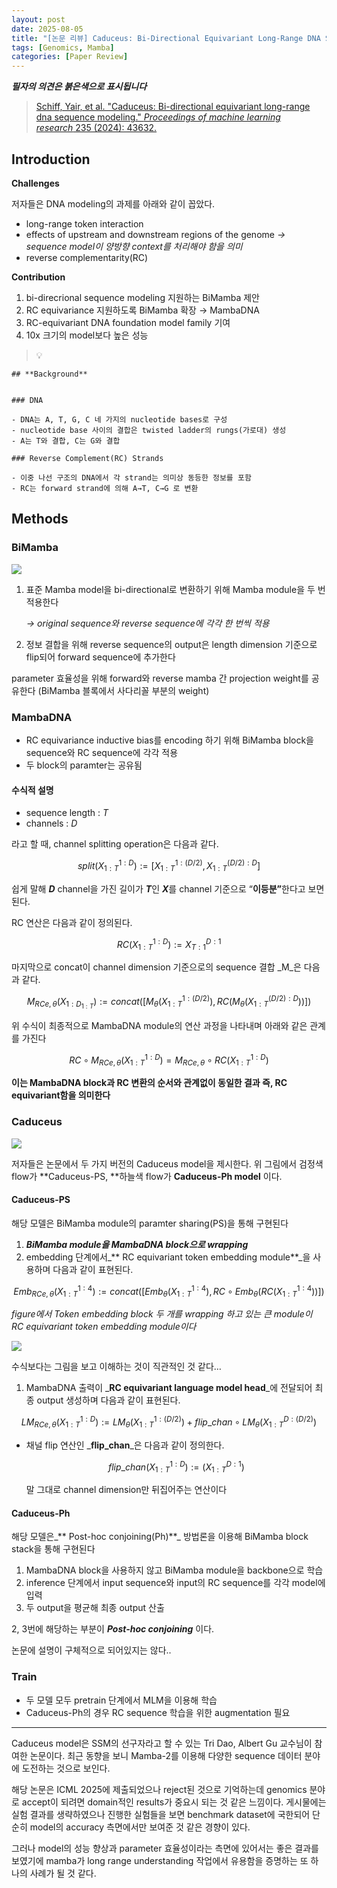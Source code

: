 ```yaml
---
layout: post
date: 2025-08-05
title: "[논문 리뷰] Caduceus: Bi-Directional Equivariant Long-Range DNA Sequence Modeling"
tags: [Genomics, Mamba]
categories: [Paper Review]
---
```


<span class="notion-red">_**필자의 의견은 붉은색으로 표시됩니다**_</span>


> [Schiff, Yair, et al. "Caduceus: Bi-directional equivariant long-range dna sequence modeling." ](https://pmc.ncbi.nlm.nih.gov/articles/PMC12189541/)[_Proceedings of machine learning research_](https://pmc.ncbi.nlm.nih.gov/articles/PMC12189541/)[ 235 (2024): 43632.](https://pmc.ncbi.nlm.nih.gov/articles/PMC12189541/)



## Introduction


**Challenges**


저자들은 DNA modeling의 과제를 아래와 같이 꼽았다.

- long-range token interaction
- effects of upstream and downstream regions of the genome 
_→ sequence model이 양방향 context를 처리해야 함을 의미_
- reverse complementarity(RC)

**Contribution**

1. bi-direcrional sequence modeling 지원하는 BiMamba 제안
1. RC equivariance 지원하도록 BiMamba 확장 → MambaDNA
1. RC-equivariant DNA foundation model family 기여
1. 10x 크기의 model보다 높은 성능

> 💡 


	## **Background**


	### DNA

	- DNA는 A, T, G, C 네 가지의 nucleotide bases로 구성
	- nucleotide base 사이의 결합은 twisted ladder의 rungs(가로대) 생성
	- A는 T와 결합, C는 G와 결합

	### Reverse Complement(RC) Strands

	- 이중 나선 구조의 DNA에서 각 strand는 의미상 동등한 정보를 포함
	- RC는 forward strand에 의해 A→T, C→G 로 변환


## Methods



### BiMamba


![](https://prod-files-secure.s3.us-west-2.amazonaws.com/542b861c-36a8-4051-84e5-8804b6728dba/2c247d59-7815-4980-99f0-8f0d21f445a7/image.png?X-Amz-Algorithm=AWS4-HMAC-SHA256&X-Amz-Content-Sha256=UNSIGNED-PAYLOAD&X-Amz-Credential=ASIAZI2LB466R6PWTJP5%2F20250907%2Fus-west-2%2Fs3%2Faws4_request&X-Amz-Date=20250907T060105Z&X-Amz-Expires=3600&X-Amz-Security-Token=IQoJb3JpZ2luX2VjEDQaCXVzLXdlc3QtMiJHMEUCIQDFir27T6EwJtCL%2Bgvo%2B5D%2BVxedsKJJUxID5G2FTtaUkQIgF6bR%2BhrMZHwAU5WLdjzvDvuXE1aHH7TGI5XEA5T0pAQqiAQInf%2F%2F%2F%2F%2F%2F%2F%2F%2F%2FARAAGgw2Mzc0MjMxODM4MDUiDJD7YcPEq1szflHZ%2BSrcA75gqxSye9TXkXlk8IkxqH5P42seAEvGZuNf%2F%2FEuZXJZ05i0%2B5pctWb9W%2B9GU6vrHn3B8vyx0SJLqxlAj9nu3f1jhFIYj0UPj2%2BFXPCwrhLsZrGi4hhhOwsEpgqCtG6%2BBY15s9htg0H9JicaCuRfm1eLCF1GvYJ6vOifjhCtYgBLw30i8%2FzMUHRpfu72LL4MssXWZCMykFVBadeQXjNrtyyoZof2tYVULs9XqkVSdJTX4cu2yZ6mHOypAf5mxorVRSXvmzDYjxU744GEcGnCUc1aqzFEe4MiYAnI%2F8fPuyH2hpK4NxqBGHFe%2BrX8mpi3Z3U2oSC7muPhq761g5aS9GvFhkbUqjj0%2BcVkvh55pE5zJG%2BfeZnzwa4TG69BVR5CDNqWakus%2Fu9qXIDjUG2%2FaIrkLJL9nn4tFGZG2G2ZIuMIWrNr%2BsoJ2zpJSZ4QX6FJ%2BiImlUDaLYeRY55oxpgNQUaI7xE4w0GTLrQTfaS3MaNrADYY8exyLMsL1jR63a5rKnQXcMIKRJL0bEiHYK%2FVWzYXElH%2BARljMascljvo6YE%2Bsnol2TSos%2BexapzSjH7MHx99TKg%2BIyFZJJ%2Fj41VzfXtgftBM%2FxgYF7pNgZpPWPB5ZWcZ3VRJmnntuEVFMPSI9MUGOqUBJKPm5KWRr5xeXXRO44RTtYg0Jv3ZgdMCKfRvESd3H5nRBrFIa16y%2BPuFVSKN3lgcuip%2FJA09Izzk1FT2cK5%2Boa%2BOuI4%2BH%2F0Rib6sem4zFEcdNvYxExPXfIl7cXVFP6ZDx2QDgi9uzlgtY%2F5rpz3D8HJySHGDTG%2FAWEntZmEIvCOKl9%2BrYv3HFhnv6riMPrwJweiLjjeIbYO14CyqXACYx56U4RXQ&X-Amz-Signature=9e38fd508d8841412487dac07edc7cfc2bcfd5fdc0e403efad02662e8fde330d&X-Amz-SignedHeaders=host&x-amz-checksum-mode=ENABLED&x-id=GetObject)

1. 표준 Mamba model을 bi-directional로 변환하기 위해 Mamba module을 두 번 적용한다

	_→ original sequence와 reverse sequence에 각각 한 번씩 적용_

1. 정보 결합을 위해 reverse sequence의 output은 length dimension 기준으로 flip되어 forward sequence에 추가한다

parameter 효율성을 위해 forward와 reverse mamba 간 projection weight를 공유한다 (BiMamba 블록에서 사다리꼴 부분의 weight)



### MambaDNA

- RC equivariance inductive bias를 encoding 하기 위해 BiMamba block을 sequence와 RC sequence에 각각 적용
- 두 block의 paramter는 공유됨


#### 수식적 설명

- sequence length : _T_
- channels : _D_

라고 할 때,  channel splitting operation은 다음과 같다.


$$
split(X^{1:D}_{1:T}):=[X^{1:(D/2)}_{1:T},X^{(D/2):D}_{1:T}]
$$


<span class="notion-red">쉽게 말해 </span><span class="notion-red">_**D**_</span><span class="notion-red"> channel을 가진 길이가 </span><span class="notion-red">_**T**_</span><span class="notion-red">인 </span><span class="notion-red">_**X**_</span><span class="notion-red">를 channel 기준으로 “</span><span class="notion-red">**이등분”**</span><span class="notion-red">한다고 보면 된다.</span>


RC 연산은 다음과 같이 정의된다.


$$
RC(X^{1:D}_{1:T}):=X^{D:1}_{T:1}
$$


마지막으로 concat이 channel dimension 기준으로의 sequence 결합 _M_은 다음과 같다.


$$
M_{RCe,\theta}(X_{1:D_{1:T}}):=concat([M_{\theta}(X^{1:(D/2)}_{1:T}),RC(M_{\theta}(X^{(D/2):D}_{1:T}))])
$$


위 수식이 최종적으로 MambaDNA module의 연산 과정을 나타내며 아래와 같은 관계를 가진다


$$
RC\circ M_{RCe,\theta}(X^{1:D}_{1:T}) = M_{RCe,\theta} \circ RC(X^{1:D}_{1:T})
$$


**이는 MambaDNA block과 RC 변환의 순서와 관계없이 동일한 결과 즉, RC equivariant함을 의미한다**



### Caduceus


![](https://prod-files-secure.s3.us-west-2.amazonaws.com/542b861c-36a8-4051-84e5-8804b6728dba/f94a60d7-8145-473b-aef9-7c68d3ec604a/image.png?X-Amz-Algorithm=AWS4-HMAC-SHA256&X-Amz-Content-Sha256=UNSIGNED-PAYLOAD&X-Amz-Credential=ASIAZI2LB466R6PWTJP5%2F20250907%2Fus-west-2%2Fs3%2Faws4_request&X-Amz-Date=20250907T060105Z&X-Amz-Expires=3600&X-Amz-Security-Token=IQoJb3JpZ2luX2VjEDQaCXVzLXdlc3QtMiJHMEUCIQDFir27T6EwJtCL%2Bgvo%2B5D%2BVxedsKJJUxID5G2FTtaUkQIgF6bR%2BhrMZHwAU5WLdjzvDvuXE1aHH7TGI5XEA5T0pAQqiAQInf%2F%2F%2F%2F%2F%2F%2F%2F%2F%2FARAAGgw2Mzc0MjMxODM4MDUiDJD7YcPEq1szflHZ%2BSrcA75gqxSye9TXkXlk8IkxqH5P42seAEvGZuNf%2F%2FEuZXJZ05i0%2B5pctWb9W%2B9GU6vrHn3B8vyx0SJLqxlAj9nu3f1jhFIYj0UPj2%2BFXPCwrhLsZrGi4hhhOwsEpgqCtG6%2BBY15s9htg0H9JicaCuRfm1eLCF1GvYJ6vOifjhCtYgBLw30i8%2FzMUHRpfu72LL4MssXWZCMykFVBadeQXjNrtyyoZof2tYVULs9XqkVSdJTX4cu2yZ6mHOypAf5mxorVRSXvmzDYjxU744GEcGnCUc1aqzFEe4MiYAnI%2F8fPuyH2hpK4NxqBGHFe%2BrX8mpi3Z3U2oSC7muPhq761g5aS9GvFhkbUqjj0%2BcVkvh55pE5zJG%2BfeZnzwa4TG69BVR5CDNqWakus%2Fu9qXIDjUG2%2FaIrkLJL9nn4tFGZG2G2ZIuMIWrNr%2BsoJ2zpJSZ4QX6FJ%2BiImlUDaLYeRY55oxpgNQUaI7xE4w0GTLrQTfaS3MaNrADYY8exyLMsL1jR63a5rKnQXcMIKRJL0bEiHYK%2FVWzYXElH%2BARljMascljvo6YE%2Bsnol2TSos%2BexapzSjH7MHx99TKg%2BIyFZJJ%2Fj41VzfXtgftBM%2FxgYF7pNgZpPWPB5ZWcZ3VRJmnntuEVFMPSI9MUGOqUBJKPm5KWRr5xeXXRO44RTtYg0Jv3ZgdMCKfRvESd3H5nRBrFIa16y%2BPuFVSKN3lgcuip%2FJA09Izzk1FT2cK5%2Boa%2BOuI4%2BH%2F0Rib6sem4zFEcdNvYxExPXfIl7cXVFP6ZDx2QDgi9uzlgtY%2F5rpz3D8HJySHGDTG%2FAWEntZmEIvCOKl9%2BrYv3HFhnv6riMPrwJweiLjjeIbYO14CyqXACYx56U4RXQ&X-Amz-Signature=a684c7e04b52953621fded85dcb10bca5d403a1300a7bcc87e5007a2e5e5cf1f&X-Amz-SignedHeaders=host&x-amz-checksum-mode=ENABLED&x-id=GetObject)


저자들은 논문에서 두 가지 버전의 Caduceus model을 제시한다. 위 그림에서 검정색 flow가 **Caduceus-PS, **하늘색 flow가 **Caduceus-Ph model** 이다.



#### Caduceus-PS


해당 모델은 BiMamba module의 paramter sharing(PS)을 통해 구현된다

1. _**BiMamba module을 MambaDNA block으로 wrapping**_
1. embedding 단계에서_** RC equivariant token embedding module**_을 사용하며 다음과 같이 표현된다.

$$
Emb_{RCe,\theta}(X^{1:4}_{1:T}):=concat([Emb_{\theta}(X^{1:4}_{1:T}),RC \circ Emb_{\theta}(RC(X^{1:4}_{1:T}))])
$$


_figure에서 Token embedding block 두 개를 wrapping 하고 있는 큰 module이 RC equivariant token embedding module이다_


![](https://prod-files-secure.s3.us-west-2.amazonaws.com/542b861c-36a8-4051-84e5-8804b6728dba/b175e4da-71eb-4e91-8c23-a06dabe673c9/image.png?X-Amz-Algorithm=AWS4-HMAC-SHA256&X-Amz-Content-Sha256=UNSIGNED-PAYLOAD&X-Amz-Credential=ASIAZI2LB466R6PWTJP5%2F20250907%2Fus-west-2%2Fs3%2Faws4_request&X-Amz-Date=20250907T060106Z&X-Amz-Expires=3600&X-Amz-Security-Token=IQoJb3JpZ2luX2VjEDQaCXVzLXdlc3QtMiJHMEUCIQDFir27T6EwJtCL%2Bgvo%2B5D%2BVxedsKJJUxID5G2FTtaUkQIgF6bR%2BhrMZHwAU5WLdjzvDvuXE1aHH7TGI5XEA5T0pAQqiAQInf%2F%2F%2F%2F%2F%2F%2F%2F%2F%2FARAAGgw2Mzc0MjMxODM4MDUiDJD7YcPEq1szflHZ%2BSrcA75gqxSye9TXkXlk8IkxqH5P42seAEvGZuNf%2F%2FEuZXJZ05i0%2B5pctWb9W%2B9GU6vrHn3B8vyx0SJLqxlAj9nu3f1jhFIYj0UPj2%2BFXPCwrhLsZrGi4hhhOwsEpgqCtG6%2BBY15s9htg0H9JicaCuRfm1eLCF1GvYJ6vOifjhCtYgBLw30i8%2FzMUHRpfu72LL4MssXWZCMykFVBadeQXjNrtyyoZof2tYVULs9XqkVSdJTX4cu2yZ6mHOypAf5mxorVRSXvmzDYjxU744GEcGnCUc1aqzFEe4MiYAnI%2F8fPuyH2hpK4NxqBGHFe%2BrX8mpi3Z3U2oSC7muPhq761g5aS9GvFhkbUqjj0%2BcVkvh55pE5zJG%2BfeZnzwa4TG69BVR5CDNqWakus%2Fu9qXIDjUG2%2FaIrkLJL9nn4tFGZG2G2ZIuMIWrNr%2BsoJ2zpJSZ4QX6FJ%2BiImlUDaLYeRY55oxpgNQUaI7xE4w0GTLrQTfaS3MaNrADYY8exyLMsL1jR63a5rKnQXcMIKRJL0bEiHYK%2FVWzYXElH%2BARljMascljvo6YE%2Bsnol2TSos%2BexapzSjH7MHx99TKg%2BIyFZJJ%2Fj41VzfXtgftBM%2FxgYF7pNgZpPWPB5ZWcZ3VRJmnntuEVFMPSI9MUGOqUBJKPm5KWRr5xeXXRO44RTtYg0Jv3ZgdMCKfRvESd3H5nRBrFIa16y%2BPuFVSKN3lgcuip%2FJA09Izzk1FT2cK5%2Boa%2BOuI4%2BH%2F0Rib6sem4zFEcdNvYxExPXfIl7cXVFP6ZDx2QDgi9uzlgtY%2F5rpz3D8HJySHGDTG%2FAWEntZmEIvCOKl9%2BrYv3HFhnv6riMPrwJweiLjjeIbYO14CyqXACYx56U4RXQ&X-Amz-Signature=e41d487af8e498ec9f5993b2d2e0ce65012db7a6ba477221254f99638e5fbb0a&X-Amz-SignedHeaders=host&x-amz-checksum-mode=ENABLED&x-id=GetObject)


<span class="notion-red">수식보다는 그림을 보고 이해하는 것이 직관적인 것 같다…</span>

1. MambaDNA 출력이 _**RC equivariant language model head**_에 전달되어 최종 output 생성하며 다음과 같이 표현된다.

$$
LM_{RCe,\theta}(X^{1:D}_{1:T}):= LM_{\theta}(X^{1:(D/2)}_{1:T})+flip\_chan\circ LM_{\theta}(X^{D:(D/2)}_{1:T})
$$

- 채널 flip 연산인 _**flip\_chan**_은 다음과 같이 정의한다.

	$$
	flip\_chan(X^{1:D}_{1:T}):=(X^{D:1}_{1:T})
	$$


	말 그대로 channel dimension만 뒤집어주는 연산이다



#### Caduceus-Ph


해당 모델은_** Post-hoc conjoining(Ph)**_ 방법론을 이용해 BiMamba block stack을 통해 구현된다

1. MambaDNA block을 사용하지 않고 BiMamba module을 backbone으로 학습
1. inference 단계에서 input sequence와 input의 RC sequence를 각각 model에 입력
1. 두 output을 평균해 최종 output 산출

2, 3번에 해당하는 부분이 _**Post-hoc conjoining**_ 이다.


<span class="notion-red">논문에 설명이 구체적으로 되어있지는 않다..</span>



### Train

- 두 모델 모두 pretrain 단계에서 MLM을 이용해 학습
- Caduceus-Ph의 경우 RC sequence 학습을 위한 augmentation 필요

---


<span class="notion-red">Caduceus model은 SSM의 선구자라고 할 수 있는 Tri Dao, Albert Gu 교수님이 참여한 논문이다. 최근 동향을 보니 Mamba-2를 이용해 다양한 sequence 데이터 분야에 도전하는 것으로 보인다.</span>


<span class="notion-red">해당 논문은 ICML 2025에 제출되었으나 reject된 것으로 기억하는데 genomics 분야로 accept이 되려면 domain적인 results가 중요시 되는 것 같은 느낌이다. 게시물에는 실험 결과를 생략하였으나 진행한 실험들을 보면 benchmark dataset에 국한되어 단순히 model의 accuracy 측면에서만 보여준 것 같은 경향이 있다.</span>


<span class="notion-red">그러나 model의 성능 향상과 parameter 효율성이라는 측면에 있어서는 좋은 결과를 보였기에 mamba가 long range understanding 작업에서 유용함을 증명하는 또 하나의 사례가 될 것 같다.</span>

